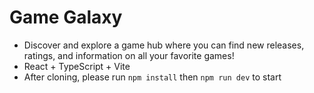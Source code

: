 # Game Galaxy
- Discover and explore a game hub where you can find new releases, ratings, and information on all your favorite games!
- React + TypeScript + Vite
- After cloning, please run `npm install` then `npm run dev` to start
